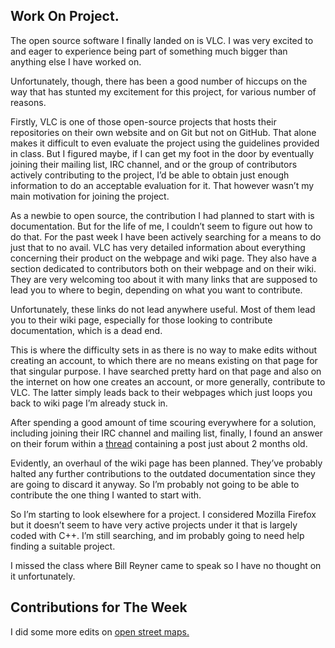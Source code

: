 ## Work On Project.
The open source software I finally landed on is VLC.
I was very excited to and eager to experience being part of something much bigger than anything else I have worked on. 

Unfortunately, though, there has been a good number of hiccups on the way that has stunted my excitement for this project, for various number of reasons. 

Firstly, VLC is one of those open-source projects that hosts their repositories on their own website and on Git but not on GitHub. That alone makes it difficult to even evaluate the project using the guidelines provided in class. But I figured maybe, if I can get my foot in the door by eventually joining their mailing list, IRC channel, and or the group of contributors actively contributing to the project, I’d be able to obtain just enough information to do an acceptable evaluation for it. 
That however wasn’t my main motivation for joining the project.

As a newbie to open source, the contribution I had planned to start with is documentation.
But for the life of me, I couldn’t seem to figure out how to do that. For the past week I have been actively searching for a means to do just that to no avail. VLC has very detailed information about everything concerning their product on the webpage and wiki page. They also have a section dedicated to contributors both on their webpage and on their wiki. 
They are very welcoming too about it with many links that are supposed to lead you to where to begin, depending on what you want to contribute. 

Unfortunately, these links do not lead anywhere useful. Most of them lead you to their wiki page, especially for those looking to contribute documentation, which is a dead end. 

This is where the difficulty sets in as there is no way to make edits without creating an account, to which there are no means existing on that page for that singular purpose. I have searched pretty hard on that page and also on the internet on how one creates an account, or more generally,  contribute to VLC. The latter simply leads back to their webpages which just loops you back to wiki page I’m already stuck in.

After spending a good amount of time scouring everywhere for a solution, including joining their IRC channel and mailing list, finally, I found an answer on their forum within a [thread]( https://forum.videolan.org/viewtopic.php?f=18&t=142885&p=482396&hilit=Documentation#p482396) containing a post just about 2 months old.

Evidently, an overhaul of the wiki page has been planned. They’ve probably halted any further contributions to the outdated documentation since they are going to discard it anyway. So I’m probably not going to be able to contribute the one thing I wanted to start with.

So I’m starting to look elsewhere for a project. I considered Mozilla Firefox but it doesn’t seem to have very active projects under it that is largely coded with C++. I’m still searching, and im probably going to need help finding a suitable project.

I missed the class where Bill Reyner came to speak so I have no thought on it unfortunately.

## Contributions for The Week
I did some more edits on [open street maps.](https://www.openstreetmap.org/changeset/75968517)

